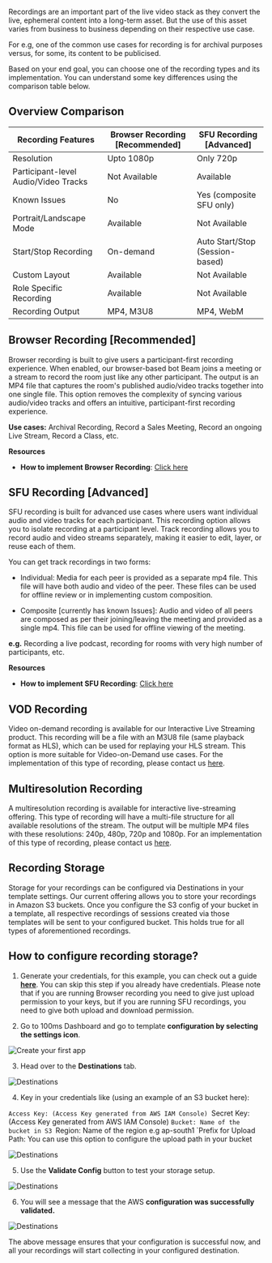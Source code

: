 Recordings are an important part of the live video stack as they convert the live, ephemeral content into a long-term asset. But the use of this asset varies from business to business depending on their respective use case.

For e.g, one of the common use cases for recording is for archival purposes versus, for some, its content to be publicised.

Based on your end goal, you can choose one of the recording types and its implementation. You can understand some key differences using the comparison table below.

## Overview Comparison

| Recording Features                   | Browser Recording [Recommended] | SFU Recording [Advanced]        |
| ------------------------------------ | ------------------------------- | ------------------------------- |
| Resolution                           | Upto 1080p                      | Only 720p                       |
| Participant-level Audio/Video Tracks | Not Available                   | Available                       |
| Known Issues                         | No                              | Yes (composite SFU only)        |
| Portrait/Landscape Mode              | Available                       | Not Available                   |
| Start/Stop Recording                 | On-demand                       | Auto Start/Stop (Session-based) |
| Custom Layout                        | Available                       | Not Available                   |
| Role Specific Recording              | Available                       | Not Available                   |
| Recording Output                     | MP4, M3U8                       | MP4, WebM                       |

## Browser Recording [Recommended]

Browser recording is built to give users a participant-first recording experience. When enabled, our browser-based bot Beam joins a meeting or a stream to record the room just like any other participant. The output is an MP4 file that captures the room's published audio/video tracks together into one single file. This option removes the complexity of syncing various audio/video tracks and offers an intuitive, participant-first recording experience.

**Use cases:** Archival Recording, Record a Sales Meeting, Record an ongoing Live Stream, Record a Class, etc.

**Resources**

-   **How to implement Browser Recording**: [Click here](https://www.100ms.live/docs/server-side/v2/Destinations/rtmp-streaming-and-browser-recording)

## SFU Recording [Advanced]

SFU recording is built for advanced use cases where users want individual audio and video tracks for each participant. This recording option allows you to isolate recording at a participant level. Track recording allows you to record audio and video streams separately, making it easier to edit, layer, or reuse each of them.

You can get track recordings in two forms:

-   Individual: Media for each peer is provided as a separate mp4 file. This file will have both audio and video of the peer. These files can be used for offline review or in implementing custom composition.

-   Composite [currently has known Issues]: Audio and video of all peers are composed as per their joining/leaving the meeting and provided as a single mp4. This file can be used for offline viewing of the meeting.

**e.g.** Recording a live podcast, recording for rooms with very high number of participants, etc.

**Resources**

-   **How to implement SFU Recording**: [Click here](https://www.100ms.live/docs/server-side/v2/Destinations/recording)

## VOD Recording

Video on-demand recording is available for our Interactive Live Streaming product. This recording will be a file with an M3U8 file (same playback format as HLS), which can be used for replaying your HLS stream. This option is more suitable for Video-on-Demand use cases. For the implementation of this type of recording, please contact us [here](https://www.100ms.live/contact).

## Multiresolution Recording

A multiresolution recording is available for interactive live-streaming offering. This type of recording will have a multi-file structure for all available resolutions of the stream. The output will be multiple MP4 files with these resolutions: 240p, 480p, 720p and 1080p. For an implementation of this type of recording, please contact us [here](https://www.100ms.live/contact).

## Recording Storage

Storage for your recordings can be configured via Destinations in your template settings. Our current offering allows you to store your recordings in Amazon S3 buckets. Once you configure the S3 config of your bucket in a template, all respective recordings of sessions created via those templates will be sent to your configured bucket. This holds true for all types of aforementioned recordings.

## How to configure recording storage?

1. Generate your credentials, for this example, you can check out a guide **[here](https://docs.aws.amazon.com/IAM/latest/UserGuide/id_credentials_access-keys.html)**. You can skip this step if you already have credentials. Please note that if you are running Browser recording you need to give just upload permission to your keys, but if you are running SFU recordings, you need to give both upload and download permission.

2. Go to 100ms Dashboard and go to template **configuration by selecting the settings icon**.

![Create your first app](/docs/docs/v2/recording-storage-settings-step2.png)

3. Head over to the **Destinations** tab.

![Destinations](/docs/docs/v2/recording-storage-settings-step3.png)

4. Key in your credentials like (using an example of an S3 bucket here):

`Access Key: (Access Key generated from AWS IAM Console) `Secret Key: (Access Key generated from AWS IAM Console)
`Bucket: Name of the bucket in S3 `Region: Name of the region e.g ap-south1
`Prefix for Upload Path: You can use this option to configure the upload path in your bucket

![Destinations](/docs/docs/v2/recording-storage-settings-step4.png)

5. Use the **Validate Config** button to test your storage setup.

![Destinations](/docs/docs/v2/recording-storage-settings-step5.png)

6. You will see a message that the AWS **configuration was successfully validated.**

![Destinations](/docs/docs/v2/recording-storage-settings-step6.png)

The above message ensures that your configuration is successful now, and all your recordings will start collecting in your configured destination.
